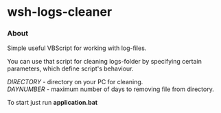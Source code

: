 # wsh-logs-cleaner

### About

Simple useful VBScript for working with log-files.

<p>You can use that script for cleaning logs-folder by specifying certain parameters, which define script's behaviour.</p>

<i> DIRECTORY </i> - directory on your PC for cleaning.<br/>
<i> DAYNUMBER </i> - maximum number of days to removing file from directory.<br/>

<p>To start just run <b>application.bat</b></p>
